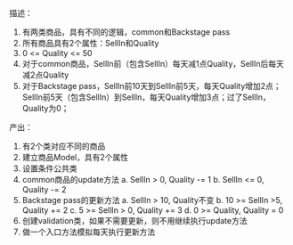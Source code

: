 描述：
1. 有两类商品，具有不同的逻辑，common和Backstage pass
2. 所有商品具有2个属性：SellIn和Quality
3. 0 <= Quality <= 50
4. 对于common商品，SellIn前（包含SellIn）每天减1点Quality，SellIn后每天减2点Quality
5. 对于Backstage pass，SellIn前10天到SellIn前5天，每天Quality增加2点；SellIn前5天（包含SellIn）到SellIn，每天Quality增加3点；过了SellIn，Quality为0；

产出：
1. 有2个类对应不同的商品
2. 建立商品Model，具有2个属性
3. 设置条件公共类
4. common商品的update方法
    a. SellIn > 0, Quality -= 1
    b. SellIn <= 0, Quality -= 2
5. Backstage pass的更新方法
    a. SellIn > 10, Quality不变
    b. 10 >= SellIn >5, Quality += 2
    c. 5 >= SellIn > 0, Quality += 3
    d. 0 >= Quality, Quality = 0 
6. 创建validation类，如果不需要更新，则不用继续执行update方法
7. 做一个入口方法模拟每天执行更新方法

